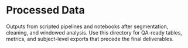# Processed Data

Outputs from scripted pipelines and notebooks after segmentation, cleaning, and windowed analysis. Use this directory for QA-ready tables, metrics, and subject-level exports that precede the final deliverables.
